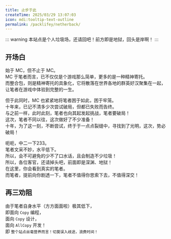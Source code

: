 ```yaml
---
title: 止步于此
createTime: 2025/03/29 13:07:03
icon: mdi:tooltip-text-outline
permalink: /packlifey/netherback/
---
```


::: warning
本站点是个人垃圾场，还请回吧！前方即是地狱，回头是岸啊！
:::

## 开场白
始于 MC，但不止于 MC。<br>
MC 于笔者而言，已不仅仅是个游戏那么简单，更多的是一种精神寄托。<br>
而整合包，则是精神寄托的具象化，它将散落在世界各地的群英好汉聚集在一起，让笔者在游戏中体验到完整的一生。

但于此同时，MC 也紧紧地将笔者困于如此，困于牢笼。<br>
十年来，已记不清多少次尝试破局，但都已失败而告终。<br>
与之前一样，此时此刻，笔者也向其起发起挑战，笔者要破局！<br>
这次，笔者不同以往，这次做好了不少准备！<br>
十年，为了这一刻，不断尝试，终于于一点点裂缝中，寻找到了光明，这次，势必破局！

呃呃，中二一下233。<br>
笔者文采不妙，水平低下。<br>
所以，会不可避免的少不了口水话，且会制造不少垃圾！<br>
所以，各位客官，还请掉头吧，前面即是深渊、地狱！<br>
在这里，你会看到真实的笔者。<br>
而笔者，提前向你剧透一下，笔者不值得你思索下去，不值得深交！<br>

## 再三劝阻
由于笔者自身水平（方方面面啦）极其低下，<br>
即面向 `Copy` 编程，<br>
面向 `Copy` 设计，<br>
面向 `AllCopy` 开发！<br>
即 `整个站点丝毫营养而言！切莫误入歧途，浪费时间！`